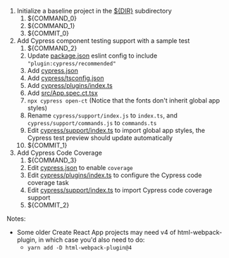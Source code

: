 1. Initialize a baseline project in the [${DIR}](.) subdirectory
   1. ${COMMAND_0}
   1. ${COMMAND_1}
   1. ${COMMIT_0}
1. Add Cypress component testing support with a sample test
   1. ${COMMAND_2}
   1. Update [package.json](package.json) eslint config to include `"plugin:cypress/recommended"`
   1. Add [cypress.json](cypress.json)
   1. Add [cypress/tsconfig.json](cypress/tsconfig.json)
   1. Add [cypress/plugins/index.ts](cypress/plugins/index.ts)
   1. Add [src/App.spec.ct.tsx](src/App.spec.ct.tsx)
   1. `npx cypress open-ct` (Notice that the fonts don't inherit global app styles)
   1. Rename `cypress/support/index.js` to `index.ts`, and `cypress/support/commands.js` to `commands.ts`
   1. Edit [cypress/support/index.ts](cypress/support/index.ts) to import global app styles, the Cypress test preview should update automatically   
   1. ${COMMIT_1}   
1. Add Cypress Code Coverage
   1. ${COMMAND_3}
   2. Edit [cypress.json](cypress.json) to enable `coverage`
   3. Edit [cypress/plugins/index.ts](cypress/plugins/index.ts) to configure the Cypress code coverage task
   4. Edit [cypress/support/index.ts](cypress/support/index.ts) to import Cypress code coverage support
   5. ${COMMIT_2}
   
Notes:

- Some older Create React App projects may need v4 of html-webpack-plugin, in which case you'd also need to do:
  - `yarn add -D html-webpack-plugin@4`
